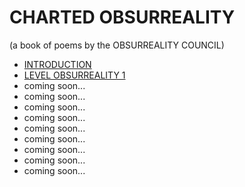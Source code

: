 # CHARTED OBSURREALITY

(a book of poems by the OBSURREALITY COUNCIL)

- [INTRODUCTION](./introduction)
- [LEVEL OBSURREALITY 1](level-1)
- coming soon...
- coming soon...
- coming soon...
- coming soon...
- coming soon...
- coming soon...
- coming soon...
- coming soon...
- coming soon...
